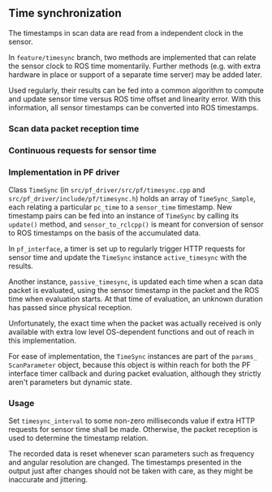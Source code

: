 ## Time synchronization

The timestamps in scan data are read from a independent clock in the sensor.

In `feature/timesync` branch, two methods are implemented that can relate the
sensor clock to ROS time momentarily. Further methods (e.g. with extra hardware
in place or support of a separate time server) may be added later.

Used regularly, their results can be fed into a common algorithm to compute and
update sensor time versus ROS time offset and linearity error.  With this
information, all sensor timestamps can be converted into ROS timestamps.

### Scan data packet reception time


### Continuous requests for sensor time


### Implementation in PF driver

Class `TimeSync` (in `src/pf_driver/src/pf/timesync.cpp` and `src/pf_driver/include/pf/timesync.h`)
holds an array of `TimeSync_Sample`, each relating a particular `pc_time` to a `sensor_time` timestamp.
New timestamp pairs can be fed into an instance of `TimeSync` by calling its `update()` method, and
`sensor_to_rclcpp()` is meant for conversion of sensor to ROS timestamps on the basis of the accumulated
data.

In `pf_interface`, a timer is set up to regularly trigger HTTP requests for sensor time and update the
`TimeSync` instance `active_timesync` with the results.

Another instance, `passive_timesync`, is updated each time when a scan data packet is evaluated, using
the sensor timestamp in the packet and the ROS time when evaluation starts.  At that time of evaluation, an unknown duration has passed since physical reception.

Unfortunately, the exact time when the packet was actually received is only
available with extra low level OS-dependent functions and out of reach in this
implementation.

For ease of implementation, the `TimeSync` instances are part of the `params_` `ScanParameter` object,
because this object is within reach for both the PF interface timer callback and during packet evaluation,
although they strictly aren't parameters but dynamic state.


### Usage

Set `timesync_interval` to some non-zero milliseconds value if extra HTTP requests for sensor time shall
be made. Otherwise, the packet reception is used to determine the timestamp relation.

The recorded data is reset whenever scan parameters such as frequency and angular resolution are changed.
The timestamps presented in the output just after changes should not be taken with care, as they might be
inaccurate and jittering.



